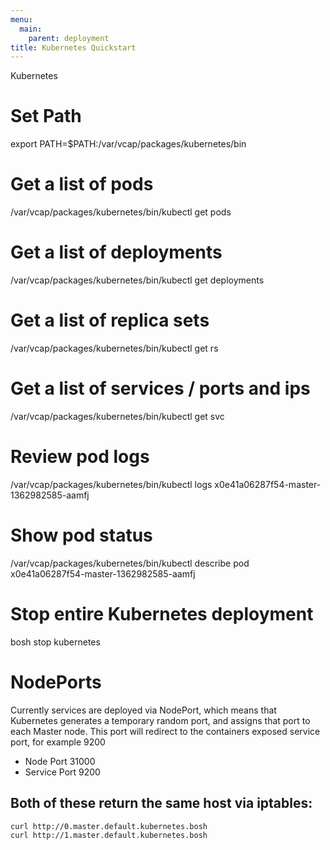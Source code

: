 ```yaml
---
menu:
  main:
    parent: deployment
title: Kubernetes Quickstart
---
```

Kubernetes

# Set Path
export PATH=$PATH:/var/vcap/packages/kubernetes/bin

# Get a list of pods
/var/vcap/packages/kubernetes/bin/kubectl get pods

# Get a list of deployments
/var/vcap/packages/kubernetes/bin/kubectl get deployments

# Get a list of replica sets
/var/vcap/packages/kubernetes/bin/kubectl get rs

# Get a list of services / ports and ips
/var/vcap/packages/kubernetes/bin/kubectl get svc

# Review pod logs
/var/vcap/packages/kubernetes/bin/kubectl logs x0e41a06287f54-master-1362982585-aamfj

# Show pod status
/var/vcap/packages/kubernetes/bin/kubectl describe pod x0e41a06287f54-master-1362982585-aamfj

# Stop entire Kubernetes deployment
bosh stop kubernetes

# NodePorts
Currently services are deployed via NodePort, which means that Kubernetes generates a temporary random port, and assigns that port to each Master node.  This port will redirect to the containers exposed service port, for example 9200

  - Node Port 31000
  - Service Port 9200
  
  ## Both of these return the same host via iptables:
  ```
  curl http://0.master.default.kubernetes.bosh
  curl http://1.master.default.kubernetes.bosh
  ```


